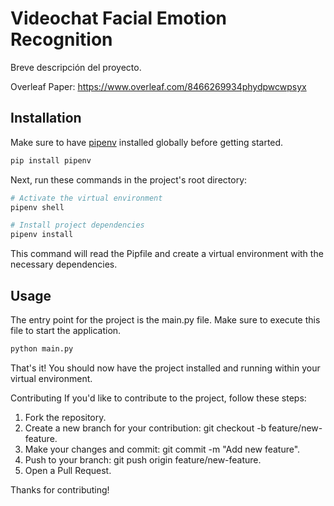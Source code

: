 # Videochat Facial Emotion Recognition
Breve descripción del proyecto.

Overleaf Paper: https://www.overleaf.com/8466269934phydpwcwpsyx

## Installation

Make sure to have [pipenv](https://pipenv.pypa.io/en/latest/) installed globally before getting started.

```bash
pip install pipenv
```

Next, run these commands in the project's root directory:
```bash
# Activate the virtual environment
pipenv shell

# Install project dependencies
pipenv install
```

This command will read the Pipfile and create a virtual environment with the necessary dependencies.

## Usage
The entry point for the project is the main.py file. Make sure to execute this file to start the application.
```bash
python main.py
```

That's it! You should now have the project installed and running within your virtual environment.

Contributing
If you'd like to contribute to the project, follow these steps:

1. Fork the repository.
2. Create a new branch for your contribution: git checkout -b feature/new-feature.
3. Make your changes and commit: git commit -m "Add new feature".
4. Push to your branch: git push origin feature/new-feature.
5. Open a Pull Request.

Thanks for contributing!

